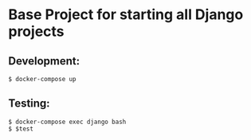 # Base Project for starting all Django projects

## Development:

```shell
$ docker-compose up
```

## Testing:

```shell
$ docker-compose exec django bash
$ $test
```
